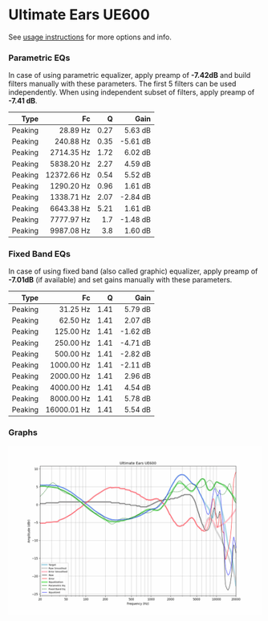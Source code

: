# Ultimate Ears UE600
See [usage instructions](https://github.com/jaakkopasanen/AutoEq#usage) for more options and info.

### Parametric EQs
In case of using parametric equalizer, apply preamp of **-7.42dB** and build filters manually
with these parameters. The first 5 filters can be used independently.
When using independent subset of filters, apply preamp of **-7.41 dB**.

| Type    | Fc          |    Q | Gain     |
|--------:|------------:|-----:|---------:|
| Peaking | 28.89 Hz    | 0.27 | 5.63 dB  |
| Peaking | 240.88 Hz   | 0.35 | -5.61 dB |
| Peaking | 2714.35 Hz  | 1.72 | 6.02 dB  |
| Peaking | 5838.20 Hz  | 2.27 | 4.59 dB  |
| Peaking | 12372.66 Hz | 0.54 | 5.52 dB  |
| Peaking | 1290.20 Hz  | 0.96 | 1.61 dB  |
| Peaking | 1338.71 Hz  | 2.07 | -2.84 dB |
| Peaking | 6643.38 Hz  | 5.21 | 1.61 dB  |
| Peaking | 7777.97 Hz  | 1.7  | -1.48 dB |
| Peaking | 9987.08 Hz  | 3.8  | 1.60 dB  |

### Fixed Band EQs
In case of using fixed band (also called graphic) equalizer, apply preamp of **-7.01dB**
(if available) and set gains manually with these parameters.

| Type    | Fc          |    Q | Gain     |
|--------:|------------:|-----:|---------:|
| Peaking | 31.25 Hz    | 1.41 | 5.79 dB  |
| Peaking | 62.50 Hz    | 1.41 | 2.07 dB  |
| Peaking | 125.00 Hz   | 1.41 | -1.62 dB |
| Peaking | 250.00 Hz   | 1.41 | -4.71 dB |
| Peaking | 500.00 Hz   | 1.41 | -2.82 dB |
| Peaking | 1000.00 Hz  | 1.41 | -2.11 dB |
| Peaking | 2000.00 Hz  | 1.41 | 2.96 dB  |
| Peaking | 4000.00 Hz  | 1.41 | 4.54 dB  |
| Peaking | 8000.00 Hz  | 1.41 | 5.78 dB  |
| Peaking | 16000.01 Hz | 1.41 | 5.54 dB  |

### Graphs
![](./Ultimate%20Ears%20UE600.png)